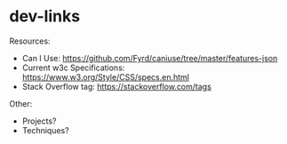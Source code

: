 dev-links
======


Resources:

 * Can I Use: https://github.com/Fyrd/caniuse/tree/master/features-json
 * Current w3c Specifications: https://www.w3.org/Style/CSS/specs.en.html 
 * Stack Overflow tag: https://stackoverflow.com/tags

Other:

 * Projects?
 * Techniques?
 
